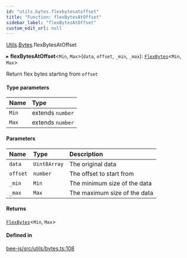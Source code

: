 ```yaml
---
id: "utils.bytes.flexbytesatoffset"
title: "Function: flexBytesAtOffset"
sidebar_label: "flexBytesAtOffset"
custom_edit_url: null
---
```


[Utils](../modules/utils.md).[Bytes](../modules/utils.bytes.md).flexBytesAtOffset

▸ **flexBytesAtOffset**<`Min`, `Max`\>(`data`, `offset`, `_min`, `_max`): [`FlexBytes`](../interfaces/utils.bytes.flexbytes.md)<`Min`, `Max`\>

Return flex bytes starting from `offset`

#### Type parameters

| Name | Type |
| :------ | :------ |
| `Min` | extends `number` |
| `Max` | extends `number` |

#### Parameters

| Name | Type | Description |
| :------ | :------ | :------ |
| `data` | `Uint8Array` | The original data |
| `offset` | `number` | The offset to start from |
| `_min` | `Min` | The minimum size of the data |
| `_max` | `Max` | The maximum size of the data |

#### Returns

[`FlexBytes`](../interfaces/utils.bytes.flexbytes.md)<`Min`, `Max`\>

#### Defined in

[bee-js/src/utils/bytes.ts:108](https://github.com/ethersphere/bee-js/blob/74056cb/src/utils/bytes.ts#L108)
